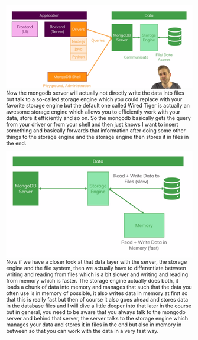![](./screenshots/03_mongodb+clients/2022-06-25-19-30-55.png)
Now the mongodb server will actually not directly write the data into files but talk to a so-called storage engine which you could replace with your favorite storage engine but the default one called Wired Tiger is actually an awesome storage engine which allows you to efficiently work with your data, store it efficiently and so on. So the mongodb basically gets the query from your driver or from your shell and then just knows I want to insert something and basically forwards that information after doing some other things to the storage engine and the storage engine then stores it in files in the end.

![](./screenshots/03_mongodb+clients/2022-06-25-19-35-14.png)
Now if we have a closer look at that data layer with the server, the storage engine and the file system, then we actually have to differentiate between writing and reading from files which is a bit slower and writing and reading from memory which is faster. The storage engine actually does both,
it loads a chunk of data into memory and manages that such that the data you often use is in memory of
possible, it also writes data in memory at first so that this is really fast
but then of course it also goes ahead and stores data in the database files and I will dive a little
deeper into that later in the course but in general, you need to be aware that you always talk to the mongodb server and behind that server, the server talks to the storage engine which manages your data and stores it in files in the end but also in memory in between so that you can work with the data in a very fast way.
